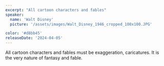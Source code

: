 ```yaml
---
excerpt: "All cartoon characters and fables"
speaker:
  name: 'Walt Disney'
  picture: '/assets/images/Walt_Disney_1946_cropped_100x100.JPG'

color: '#d8bb45'
releaseDate: '2024-04-05'
---
```

All cartoon characters and fables must be exaggeration, caricatures. It is the very nature of fantasy and fable.
